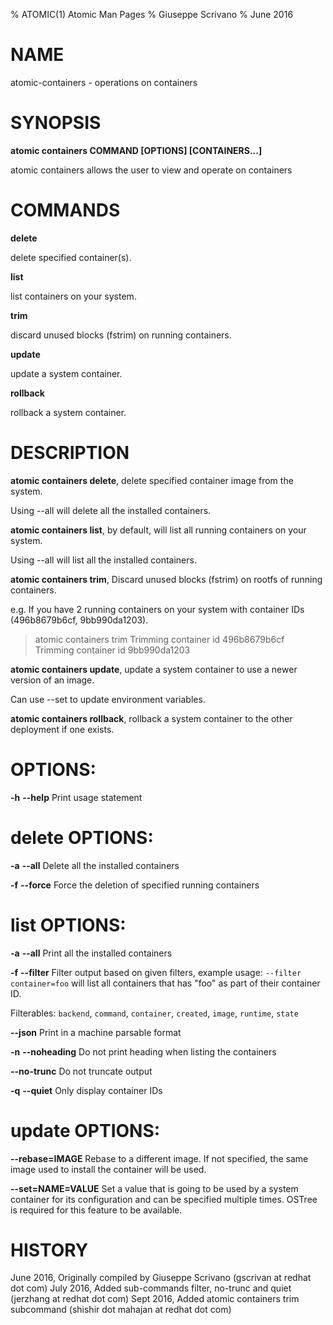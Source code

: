 % ATOMIC(1) Atomic Man Pages
% Giuseppe Scrivano
% June 2016
# NAME
atomic-containers - operations on containers

# SYNOPSIS
**atomic containers COMMAND [OPTIONS] [CONTAINERS...]**

atomic containers allows the user to view and operate on containers

# COMMANDS
**delete**

delete specified container(s).

**list**

list containers on your system.

**trim**

discard unused blocks (fstrim) on running containers.

**update**

update a system container.

**rollback**

rollback a system container.

# DESCRIPTION
**atomic containers delete**, delete specified container image from the system.

Using --all will delete all the installed containers.

**atomic containers list**, by default, will list all running containers on your
system.

Using --all will list all the installed containers.

**atomic containers trim**, Discard unused blocks (fstrim) on rootfs of running containers.

e.g. If you have 2 running containers on your system with container IDs (496b8679b6cf, 9bb990da1203).

>atomic containers trim
Trimming container id 496b8679b6cf
Trimming container id 9bb990da1203

**atomic containers update**, update a system container to use a newer version of an image.

Can use --set to update environment variables.

**atomic containers rollback**, rollback a system container to the other deployment if one exists.

# OPTIONS:
**-h** **--help**
  Print usage statement

# delete OPTIONS:
**-a** **--all**
  Delete all the installed containers

**-f** **--force**
  Force the deletion of specified running containers

# list OPTIONS:
**-a** **--all**
  Print all the installed containers

**-f** **--filter**
  Filter output based on given filters, example usage: `--filter container=foo` will list all containers that has "foo" as part of their container ID.

  Filterables: `backend`, `command`, `container`, `created`, `image`, `runtime`, `state`

**--json**
  Print in a machine parsable format

**-n** **--noheading**
  Do not print heading when listing the containers

**--no-trunc**
  Do not truncate output

**-q** **--quiet**
  Only display container IDs

# update OPTIONS:
**--rebase=IMAGE**
  Rebase to a different image.  If not specified, the same image used to install the container will be used.

**--set=NAME=VALUE**
  Set a value that is going to be used by a system container for its configuration and can be specified multiple times.  OSTree is required for this feature to be available.

# HISTORY
June 2016, Originally compiled by Giuseppe Scrivano (gscrivan at redhat dot com)
July 2016, Added sub-commands filter, no-trunc and quiet (jerzhang at redhat dot com)
Sept 2016, Added atomic containers trim subcommand (shishir dot mahajan at redhat dot com)
